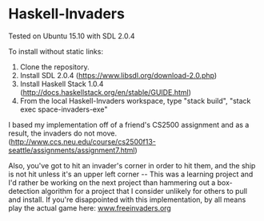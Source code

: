 # Haskell-Invaders
Tested on Ubuntu 15.10 with SDL 2.0.4

To install without static links:
1) Clone the repository.
2) Install SDL 2.0.4 (https://www.libsdl.org/download-2.0.php)
3) Install Haskell Stack 1.0.4 (http://docs.haskellstack.org/en/stable/GUIDE.html)
4) From the local Haskell-Invaders workspace, type "stack build", "stack exec space-invaders-exe"

I based my implementation off of a friend's CS2500 assignment and as a result, the invaders do not move. (http://www.ccs.neu.edu/course/cs2500f13-seattle/assignments/assignment7.html)

Also, you've got to hit an invader's corner in order to hit them, and the ship is not hit unless it's an upper left corner -- This was a learning project and I'd rather be working on the next project than hammering out a box-detection algorithm for a project that I consider unlikely for others to pull and install. If you're disappointed with this implementation, by all means play the actual game here: www.freeinvaders.org

